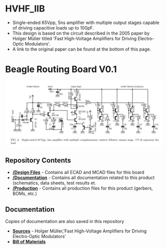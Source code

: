 # HVHF_IIB
* Single-ended 65Vpp, 5ns amplifier with multiple output stages capable of driving capacitive loads up to 100pF. 
* This design is based on the circuit described in the 2005 paper by Holger Müller titled 'Fast High-Voltage Amplifiers for Driving Electro-Optic Modulators'.
* A link to the original paper can be found at the bottom of this page.
# Beagle Routing Board V0.1
![Alt text](https://github.com/kornpop73/HVHF_IIB/blob/01/Documentation/Images/IIB_Schematic.jpg "Mueller Schematic")
## Repository Contents

* [**/Design Files**](https://github.com/kornpop73/HVHF_IIB/tree/01/Design%20Files) - Contains all ECAD and MCAD files for this board
* [**/Documentation**](https://github.com/kornpop73/HVHF_IIB/tree/01/Documentation) - Contains all documentation related to this product (schematics, data sheets, test results et.
* [**/Production**](https://github.com/kornpop73/HVHF_IIB/tree/01/Production) - Contains all production files for this product (gerbers, BOMs, etc.)
## Documentation
Copies of documentation are also saved in this repository

* **[Sources](https://github.com/kornpop73/HVHF_IIB/blob/01/Documentation/Schematic%20Diagrams/Müller_Paper.pdf)** - Holger Müller,'Fast High-Voltage Amplifiers for Driving Electro-Optic Modulators'
* **[Bill of Materials](https://github.com/kornpop73/HVHF_IIB/blob/01/Production/BOM)** 